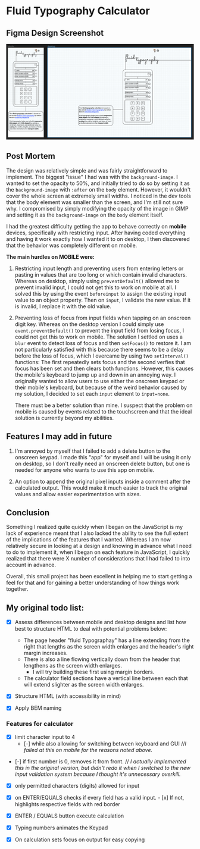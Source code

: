 # Fluid Typography Calculator

## Figma Design Screenshot
![Fluid Typography Calculator Design Screenshot](./images/FluidTypographyDesign_Screenshot.png)


## Post Mortem

The design was relatively simple and was fairly straightforward to implement. The biggest "issue" I had was with the `background-image`. I wanted to set the opacity to 50%, and initially tried to do so by setting it as the `background-image` with `:after` on the `body` element. However, it wouldn't cover the whole screen at extremely small widths. I noticed in the dev tools that the body element was smaller than the screen, and I'm still not sure why. I compromised by simply modifying the opacity of the image in GIMP and setting it as the `background-image` on the `body` element itself.

I had the greatest difficulty getting the app to behave correctly on **mobile** devices, specifically with restricting input. After having coded everything and having it work exactly how I wanted it to on desktop, I then discovered that the behavior was completely different on mobile.

**The main hurdles on MOBILE were:**
1. Restricting input length and preventing users from entering letters or pasting in values that are too long or which contain invalid characters. 
    Whereas on desktop, simply using  `preventDefault()` allowed me to prevent invalid input, I could not get this to work on mobile at all.
    I solved this by using the event `beforeinput` to assign the existing input value to an object property. Then on `input`, I validate the new value. If it is invalid, I replace it with the old value.

2. Preventing loss of focus from input fields when tapping on an onscreen digit key.
    Whereas on the desktop version I could simply use `event.preventDefault()` to prevent the input field from losing focus, I could not get this to work on mobile. The solution I settled on uses a `blur` event to detect loss of focus and then `setFocus()` to restore it. I am not particularly satisfied with this because there seems to be a delay before the loss of focus, which I overcame by using two `setInterval()` functions: The first repeatedly sets focus and the second verfies that focus has been set and then clears both functions. However, this causes the mobile's keyboard to jump up and down in an annoying way. I originally wanted to allow users to use either the onscreen keypad or their mobile's keyboard, but because of the weird behavior caused by my solution, I decided to set each `input` element to `input=none`.

    There must be a better solution than mine. I suspect that the problem on mobile is caused by events related to the touchscreen and that the ideal solution is currently beyond my abilities.


## Features I may add in future

1. I'm annoyed by myself that I failed to add a delete button to the onscreen keypad. 
    I made this "app" for myself and I will be using it only on desktop, so I don't really need an onscreen delete button, but one is needed for anyone who wants to use this app on mobile.

2. An option to append the original pixel inputs inside a comment after the calculated output.
    This would make it much easier to track the original values and allow easier experimentation with sizes.

## Conclusion

Something I realized quite quickly when I began on the JavaScript is my lack of experience meant that I also lacked the ability to see the full extent of the implications of the features that I wanted. Whereas I am now relatively secure in looking at a design and knowing in advance what I need to do to implement it, when I began on each feature in JavaScript, I quickly realized that there were X number of considerations that I had failed to into account in advance.

Overall, this small project has been excellent in helping me to start getting a feel for that and for gaining a better understanding of how things work together.


## My original todo list:

- [x] Assess differences between mobile and desktop designs and list how best to structure HTML to deal with potential problems below:
    - The page header "fluid Typographay" has a line extending from the right that lengths as the screen width enlarges and the header's right margin increases.
    - There is also a line flowing vertically down from the header that lengthens as the screen width enlarges.
        - I will try building these first using margin borders. 
    - The calculator field sections have a vertical line between each that will extend slighter as the screen width enlarges.
- [x] Structure HTML (with accessibility in mind)
- [x] Apply BEM naming
 

 ### Features for calculator

- [x] limit character input to 4
    - [-] while also allowing for switching between keyboard and GUI
            //*I failed at this on mobile for the reasons noted above.*

- [-] if first number is 0, removes it from front.
            // *I actually implemented this in the original version, but didn't redo it when I switched to the new input validation system because I thought it's unnecessary overkill.*

- [x] only permitted characters (digits) allowed for input

- [x] on ENTER/EQUALS checks if every field has a valid input.
        - [x] If not, highlights respective fields with red border

- [x] ENTER / EQUALS button execute calculation

- [x] Typing numbers animates the Keypad

- [x] On calculation sets focus on output for easy copying




